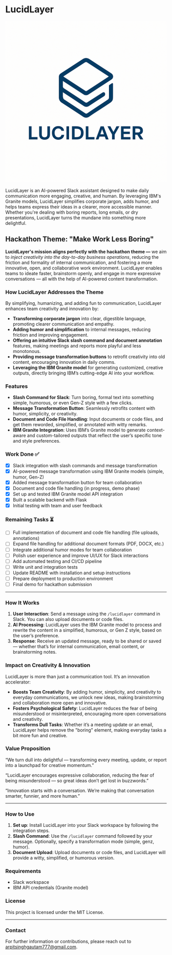 # LucidLayer

![LucidLayer Logo](images/lucidlayer_logo.png)  

LucidLayer is an AI-powered Slack assistant designed to make daily communication more engaging, creative, and human. By leveraging IBM's Granite models, LucidLayer simplifies corporate jargon, adds humor, and helps teams express their ideas in a clearer, more accessible manner. Whether you're dealing with boring reports, long emails, or dry presentations, LucidLayer turns the mundane into something more delightful.

## **Hackathon Theme: "Make Work Less Boring"**

**LucidLayer's mission aligns perfectly with the hackathon theme —** we aim to *inject creativity into the day-to-day business operations*, reducing the friction and formality of internal communication, and fostering a more innovative, open, and collaborative work environment. LucidLayer enables teams to ideate faster, brainstorm openly, and engage in more expressive conversations — all with the help of AI-powered content transformation.

### **How LucidLayer Addresses the Theme**

By simplifying, humanizing, and adding fun to communication, LucidLayer enhances team creativity and innovation by:

- **Transforming corporate jargon** into clear, digestible language, promoting clearer communication and empathy.
- **Adding humor and simplification** to internal messages, reducing friction and improving engagement.
- **Offering an intuitive Slack slash command and document annotation** features, making meetings and reports more playful and less monotonous.
- **Providing message transformation buttons** to retrofit creativity into old content, encouraging innovation in daily comms.
- **Leveraging the IBM Granite model** for generating customized, creative outputs, directly bringing IBM’s cutting-edge AI into your workflow.

### **Features**

- **Slash Command for Slack**: Turn boring, formal text into something simple, humorous, or even Gen-Z style with a few clicks.
- **Message Transformation Button**: Seamlessly retrofits content with humor, simplicity, or creativity.
- **Document and Code File Handling**: Input documents or code files, and get them reworded, simplified, or annotated with witty remarks.
- **IBM Granite Integration**: Uses IBM’s Granite model to generate context-aware and custom-tailored outputs that reflect the user’s specific tone and style preferences.

### **Work Done ✅**

- [x] Slack integration with slash commands and message transformation
- [x] AI-powered message transformation using IBM Granite models (simple, humor, Gen-Z)
- [x] Added message transformation button for team collaboration
- [x] Document and code file handling (in progress, demo phase)
- [x] Set up and tested IBM Granite model API integration
- [x] Built a scalable backend with Flask
- [x] Initial testing with team and user feedback

### **Remaining Tasks ⏳**

- [ ] Full implementation of document and code file handling (file uploads, annotations)
- [ ] Expand file handling for additional document formats (PDF, DOCX, etc.)
- [ ] Integrate additional humor modes for team collaboration
- [ ] Polish user experience and improve UI/UX for Slack interactions
- [ ] Add automated testing and CI/CD pipeline
- [ ] Write unit and integration tests
- [ ] Update README with installation and setup instructions
- [ ] Prepare deployment to production environment
- [ ] Final demo for hackathon submission

---

### **How It Works**
1. **User Interaction**: Send a message using the `/lucidlayer` command in Slack. You can also upload documents or code files.
2. **AI Processing**: LucidLayer uses the IBM Granite model to process and rewrite the content in a simplified, humorous, or Gen Z style, based on the user’s preference.
3. **Response**: Receive an updated message, ready to be shared or saved — whether that’s for internal communication, email content, or brainstorming notes.

### **Impact on Creativity & Innovation**

LucidLayer is more than just a communication tool. It’s an innovation accelerator:

- **Boosts Team Creativity**: By adding humor, simplicity, and creativity to everyday communications, we unlock new ideas, making brainstorming and collaboration more open and innovative.
- **Fosters Psychological Safety**: LucidLayer reduces the fear of being misunderstood or misinterpreted, encouraging more open conversations and creativity.
- **Transforms Dull Tasks**: Whether it’s a meeting update or an email, LucidLayer helps remove the "boring" element, making everyday tasks a bit more fun and creative.

### **Value Proposition**

“We turn dull into delightful — transforming every meeting, update, or report into a launchpad for creative momentum.”

“LucidLayer encourages expressive collaboration, reducing the fear of being misunderstood — so great ideas don’t get lost in buzzwords.”

“Innovation starts with a conversation. We’re making that conversation smarter, funnier, and more human.”

---

### **How to Use**

1. **Set up**: Install LucidLayer into your Slack workspace by following the integration steps.
2. **Slash Command**: Use the `/lucidlayer` command followed by your message. Optionally, specify a transformation mode (simple, genz, humor).
3. **Document Upload**: Upload documents or code files, and LucidLayer will provide a witty, simplified, or humorous version.

### **Requirements**

- Slack workspace
- IBM API credentials (Granite model)

### **License**
This project is licensed under the MIT License.

---

### **Contact**
For further information or contributions, please reach out to [arpitsinghgautam777@gmail.com](mailto:arpitsinghgautam777@gmail.com).
